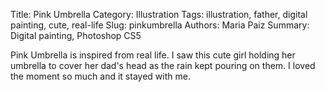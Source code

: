 Title: Pink Umbrella
Category: Illustration
Tags: illustration, father, digital painting, cute, real-life
Slug: pinkumbrella
Authors: Maria Paiz
Summary: Digital painting, Photoshop CS5

Pink Umbrella is inspired from real life. I saw this cute girl holding her umbrella to cover her dad's head as the rain kept pouring on them. I loved the moment so much and it stayed with me. 


